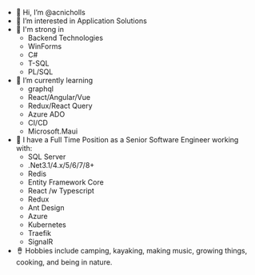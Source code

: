 - 👋 Hi, I’m @acnicholls
- 👀 I’m interested in Application Solutions
- :muscle: I'm strong in
  - Backend Technologies
  - WinForms
  - C#
  - T-SQL
  - PL/SQL
- 🌱 I’m currently learning
  -   graphql
  -   React/Angular/Vue
  -   Redux/React Query
  -   Azure ADO
  -   CI/CD
  -   Microsoft.Maui
- 💞️ I have a Full Time Position as a Senior Software Engineer working with:
  - SQL Server
  - .Net3.1/4.x/5/6/7/8+
  - Redis
  - Entity Framework Core
  - React /w Typescript
  - Redux
  - Ant Design
  - Azure
  - Kubernetes
  - Traefik
  - SignalR
- 🪘 Hobbies include camping, kayaking, making music, growing things, cooking, and being in nature.
<!---
acnicholls/acnicholls is a ✨ special ✨ repository because its `README.md` (this file) appears on your GitHub profile.
You can click the Preview link to take a look at your changes.
--->
